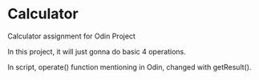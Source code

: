 # Calculator

Calculator assignment for Odin Project

In this project, it will just gonna do basic 4 operations.

In script, operate() function mentioning in Odin, changed with getResult().
